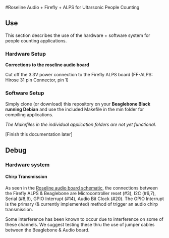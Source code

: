 #Roseline Audio + Firefly + ALPS for Ultarsonic People Counting

## Use
This section describes the use of the hardware + software system for people counting applications.

### Hardware Setup
**Corrections to the roseline audio board**

Cut off the 3.3V power connection to the Firefly ALPS board (FF-ALPS: Hirose 31 pin Connector, pin 1)

### Software Setup
Simply clone (or download) this repository on your **Beaglebone Black running Debian** and use the included Makefile in the min folder for compiling applications.

*The Makefiles in the individual application folders are not yet functional.*

[Finish this documentation later]

## Debug

### Hardware system

#### Chirp Transmission

As seen in the [Roseline audio board schematic](docs/Audio-Radio-Cape-v2_1.pdf), the connections between the Firefly ALPS & Beaglebone are Microcontroller reset (#3), I2C (#6,7), Serial (#8,9), GPIO Interrupt (#14), Audio Bit Clock (#20). The GPIO Interrupt is the primary (& currently implemented) method of trigger an audio chirp transmission.

Some interference has been known to occur due to interference on some of these channels. We suggest testing these thru the use of jumper cables between the Beaglebone & Audio board.
